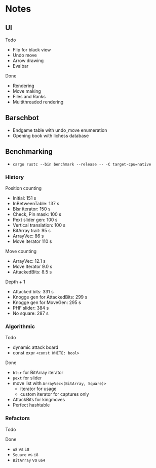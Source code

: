 # Notes

## UI

Todo

- Flip for black view
- Undo move
- Arrow drawing
- Evalbar

Done

- Rendering
- Move making
- Files and Ranks
- Multithreaded rendering

## Barschbot

- Endgame table with undo_move enumeration
- Opening book with lichess database

## Benchmarking

- `cargo rustc --bin benchmark --release -- -C target-cpu=native`

### History

Position counting

- Initial: 151 s
- InBetweenTable: 137 s
- Blsr iterator: 150 s
- Check, Pin mask: 100 s
- Pext slider gen: 100 s
- Vertical translation: 100 s
- BitArray trait: 95 s
- ArrayVec: 86 s
- Move iterator 110 s

Move counting

- ArrayVec: 12.1 s
- Move Iterator 9.0 s
- AttackedBits: 8.5 s

Depth + 1

- Attacked bits: 331 s
- Knogge gen for AttackedBits: 299 s
- Knogge gen for MoveGen: 295 s
- PHF slider: 384 s
- No square: 287 s

### Algorithmic

Todo

- dynamic attack board
- const expr `<const WHITE: bool>`

Done

- `blsr` for BitArray iterator
- `pext` for slider
- move list with `ArrayVec<(BitArray, Square)>`
  - iterator for usage
  - custom iterator for captures only
- AttackBits for kingmoves
- Perfect hashtable

### Refactors

Todo

Done

- `u8` vs  `i8`
- `Square` vs `i8`
- `BitArray` vs `u64`

